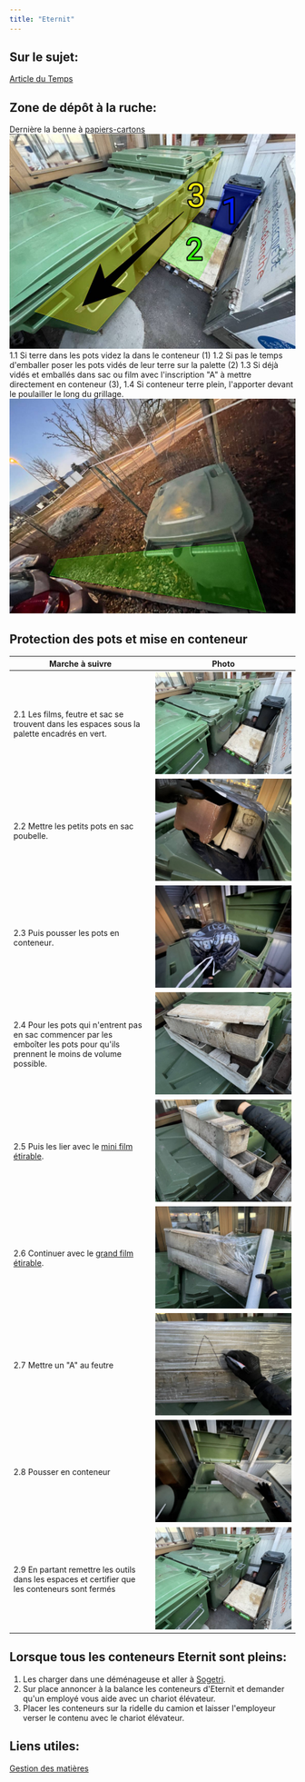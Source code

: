 ```yaml
---
title: "Eternit"
---
```


## Sur le sujet:
[Article du Temps](https://www.letemps.ch/economie/eternit-matiere-darchitecte)
## Zone de dépôt à la ruche:
Dernière la benne à [papiers-cartons](/notes/equipements/consommables/GD_PapierCartonMelange1-02et4.md)
![i_eternit1](/notes/pieces_jointes/images/i_gestionMatieres/i_eternit/i_eternit1.jpg)1.1 Si terre dans les pots videz la dans le conteneur (1)
1.2 Si pas le temps d'emballer poser les pots vidés de leur terre sur la palette (2)
1.3 Si déjà vidés et emballés dans sac ou film avec l'inscription "A" à mettre directement en conteneur (3), 
1.4 Si conteneur terre plein, l'apporter devant le poulailler le long du grillage.
![i_eternit1-3](/notes/pieces_jointes/images/i_gestionMatieres/i_eternit/i_eternit1-3.jpg)
## Protection des pots et mise en conteneur
| Marche à suivre | Photo |
|---|---|
|2.1 Les films, feutre et sac se trouvent dans les espaces sous la palette encadrés en vert.|![i_Eternet2-1_2-9](/notes/pieces_jointes/images/i_gestionMatieres/i_eternit/i_Eternet2-1_2-9.jpg)|
|2.2 Mettre les petits pots en sac poubelle.|![I_Eternit2-2](/notes/pieces_jointes/images/i_gestionMatieres/i_eternit/I_Eternit2-2.jpg)|
|2.3 Puis pousser les pots en conteneur.|![I_Eternit2-3](/notes/pieces_jointes/images/i_gestionMatieres/i_eternit/I_Eternit2-3.jpg)|
|2.4 Pour les pots qui n'entrent pas en sac commencer par les emboîter les pots pour qu'ils prennent le moins de volume possible.|![I_Eternit2-4](/notes/pieces_jointes/images/i_gestionMatieres/i_eternit/I_Eternit2-4.jpg)|
|2.5 Puis les lier avec le [mini film étirable](/notes/equipements/consommables/C_MiniFilmEtirable.md).|![I_Eternit2-5](/notes/pieces_jointes/images/i_gestionMatieres/i_eternit/I_Eternit2-5.jpg)|
|2.6 Continuer avec le [grand film étirable](/notes/equipements/consommables/C_FilmEtirable.md).|![I_Eternit2-6](/notes/pieces_jointes/images/i_gestionMatieres/i_eternit/I_Eternit2-6.jpg)|
|2.7 Mettre un "A" au feutre|![I_Eternit2-7](/notes/pieces_jointes/images/i_gestionMatieres/i_eternit/I_Eternit2-7.jpg)|
|2.8 Pousser en conteneur|![I_Eternit2-8](/notes/pieces_jointes/images/i_gestionMatieres/i_eternit/I_Eternit2-8.jpg)|
|2.9 En partant remettre les outils dans les espaces et certifier que les conteneurs sont fermés|![i_Eternet2-1_2-9](/notes/pieces_jointes/images/i_gestionMatieres/i_eternit/i_Eternet2-1_2-9.jpg)|
## Lorsque tous les conteneurs Eternit sont pleins:
1. Les charger dans une déménageuse et aller à [Sogetri](notes/utilisateurs/fournisseurs/Sogetri.md).
2. Sur place annoncer à la balance les conteneurs d'Eternit et demander qu'un employé vous aide avec un chariot élévateur.
3. Placer les conteneurs sur la ridelle du camion et laisser l'employeur verser le contenu avec le chariot élévateur.
## Liens utiles:
[Gestion des matières](notes/departements/GestionDesMatieres.md)